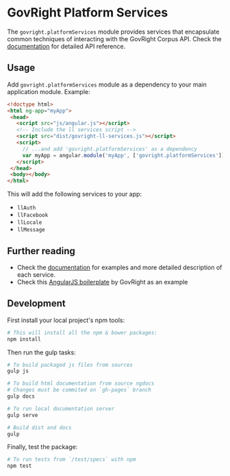 # GovRight Platform Services

The `govright.platformServices` module provides services that encapsulate
common techniques of interacting with the GovRight Corpus API.
Check the [documentation](http://govright.github.io/platform-services/docs/#/api/govright.platformServices)
for detailed API reference.

## Usage

Add `govright.platformServices` module as a dependency to your main application module. Example:

```html
<!doctype html>
<html ng-app="myApp">
 <head>
   <script src="js/angular.js"></script>
   <!-- Include the ll services script -->
   <script src="dist/govright-ll-services.js"></script>
   <script>
     // ...and add 'govright.platformServices' as a dependency
     var myApp = angular.module('myApp', ['govright.platformServices']);
   </script>
 </head>
 <body></body>
</html>
```

This will add the following services to your app:

* `llAuth`
* `llFacebook`
* `llLocale`
* `llMessage`

## Further reading

* Check the [documentation](http://govright.github.io/legislation-lab-services/docs/#/api/govright.platformServices)
for examples and more detailed description of each service.
* Check this [AngularJS boilerplate](https://github.com/GovRight/angular-bootstrap) by GovRight as an example 

## Development

First install your local project's npm tools:

```bash
# This will install all the npm & bower packages:
npm install
```

Then run the gulp tasks:

```bash
# To build packaged js files from sources
gulp js

# To build html documentation from source ngdocs
# Changes must be commited on `gh-pages` branch
gulp docs

# To run local documentation server
gulp serve

# Build dist and docs
gulp
```

Finally, test the package:

```bash
# To run tests from `/test/specs` with npm
npm test
```
